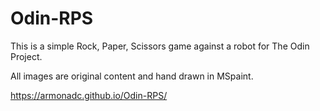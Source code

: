 # Odin-RPS
This is a simple Rock, Paper, Scissors game against a robot for The Odin Project.

All images are original content and hand drawn in MSpaint.

https://armonadc.github.io/Odin-RPS/
